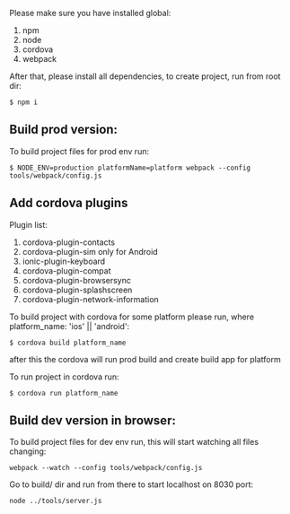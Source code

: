 Please make sure you have installed global:

1. npm
2. node
3. cordova
4. webpack

After that, please install all dependencies, to create project, run from root dir:

```
$ npm i
```

## Build prod version:

To build project files for prod env run:

```
$ NODE_ENV=production platformName=platform webpack --config tools/webpack/config.js
```

## Add cordova plugins

Plugin list:
1. cordova-plugin-contacts
2. cordova-plugin-sim only for Android
3. ionic-plugin-keyboard
4. cordova-plugin-compat
5. cordova-plugin-browsersync
6. cordova-plugin-splashscreen
7. cordova-plugin-network-information

To build project with cordova for some platform please run, where platform_name: 'ios' || 'android':

```
$ cordova build platform_name
```

after this the cordova will run prod build and create build app for platform


To run project in cordova run:

```
$ cordova run platform_name
```

## Build dev version in browser:


To build project files for dev env run, this will start watching all files changing:

```
webpack --watch --config tools/webpack/config.js
```

Go to build/ dir and run from there to start localhost on 8030 port:

```
node ../tools/server.js
```
